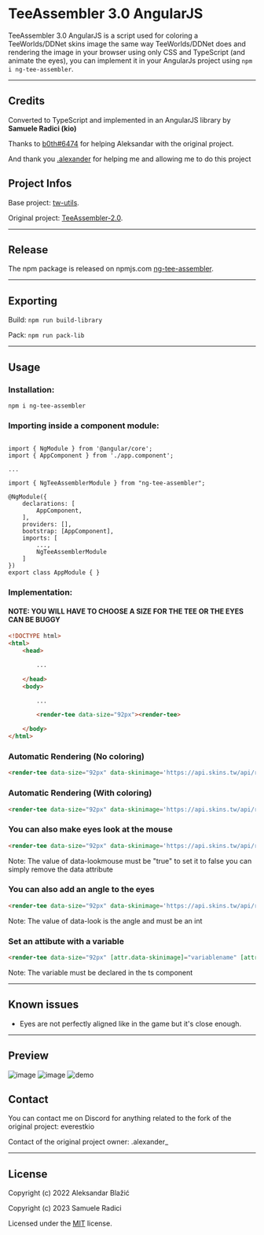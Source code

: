 # TeeAssembler 3.0 AngularJS

TeeAssembler 3.0 AngularJS is a script used for coloring a TeeWorlds/DDNet skins image the same way TeeWorlds/DDNet does and rendering the image in your browser using only CSS and TypeScript (and animate the eyes), you can implement it in your AngularJs project using `npm i ng-tee-assembler`.

---
## Credits

Converted to TypeScript and implemented in an AngularJS library by **Samuele Radici (kio)**

Thanks to [b0th#6474](https://github.com/theobori) for helping Aleksandar with the original project.

And thank you [.alexander](https://github.com/AlexIsTheGuy) for helping me and allowing me to do this project

## Project Infos

Base project: [tw-utils](https://github.com/theobori/tw-utils).

Original project: [TeeAssembler-2.0](https://github.com/AlexIsTheGuy/TeeAssembler-2.0).

---
## Release

The npm package is released on npmjs.com [ng-tee-assembler](https://www.npmjs.com/package/ng-tee-assembler).

---
## Exporting
Build: `npm run build-library`

Pack: `npm run pack-lib`

---
## Usage

### Installation: 

`npm i ng-tee-assembler`


### Importing inside a component module: 

```JS

import { NgModule } from '@angular/core';
import { AppComponent } from './app.component';

...

import { NgTeeAssemblerModule } from "ng-tee-assembler";

@NgModule({
    declarations: [
        AppComponent,
    ],
    providers: [],
    bootstrap: [AppComponent],
    imports: [
        ...,
        NgTeeAssemblerModule
    ]
})
export class AppModule { }

```


### Implementation:

#### NOTE: YOU WILL HAVE TO CHOOSE A SIZE FOR THE TEE OR THE EYES CAN BE BUGGY


```html
<!DOCTYPE html>
<html>
	<head>

		...

	</head>
	<body>

		...

		<render-tee data-size="92px"><render-tee>

	</body>
</html>
```

### Automatic Rendering (No coloring)

```html
<render-tee data-size="92px" data-skinimage='https://api.skins.tw/api/resolve/skins/mouse'></render-tee>
```

### Automatic Rendering (With coloring)

```html
<render-tee data-size="92px" data-skinimage='https://api.skins.tw/api/resolve/skins/mouse' data-bodycolor='13149440' data-feetcolor='255' data-coloringmode='code'></render-tee>

```

### You can also make eyes look at the mouse

```html
<render-tee data-size="92px" data-skinimage='https://api.skins.tw/api/resolve/skins/mouse' data-lookmouse="true"></render-tee>

```
Note: The value of data-lookmouse must be "true" to set it to false you can simply remove the data attribute


### You can also add an angle to the eyes

```html
<render-tee data-size="92px" data-skinimage='https://api.skins.tw/api/resolve/skins/mouse' data-look="90"></render-tee>

```
Note: The value of data-look is the angle and must be an int


### Set an attibute with a variable

```html
<render-tee data-size="92px" [attr.data-skinimage]="variablename" [attr.data-look]="variablename2"></render-tee>

```
Note: The variable must be declared in the ts component



---

## Known issues

- Eyes are not perfectly aligned like in the game but it's close enough.


---

## Preview

![image](https://github.com/k-i-o/NgTeeAssembler/assets/68398653/714e0940-6a2e-4fe1-8a5e-7e2c58c12935)
![image](https://github.com/k-i-o/NgTeeAssembler/assets/68398653/c3480135-ca0d-4093-a742-92f71b481f38)
![demo](https://github.com/k-i-o/NgTeeAssembler/assets/68398653/a2510abb-9cfc-42b3-b19d-62203de40949)


## Contact

You can contact me on Discord for anything related to the fork of the original project: everestkio

Contact of the original project owner: .alexander_

---
## License

Copyright (c) 2022 Aleksandar Blažić

Copyright (c) 2023 Samuele Radici

Licensed under the [MIT](https://github.com/k-i-o/NgTeeAssembler/blob/main/LICENSE) license.

